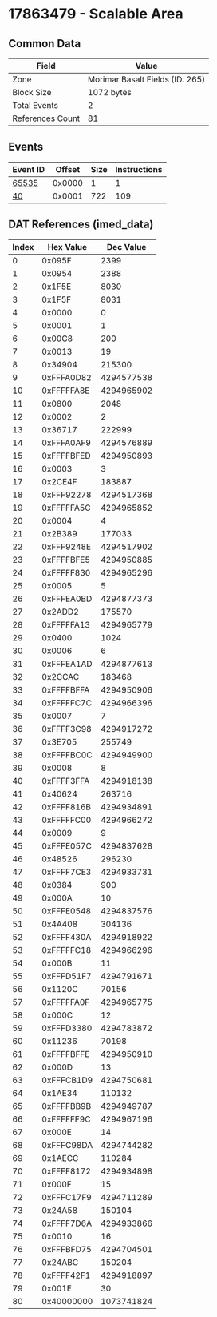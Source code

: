 # 17863479 - Scalable Area

## Common Data

| Field            | Value                           |
|------------------|---------------------------------|
| Zone             | Morimar Basalt Fields (ID: 265) |
| Block Size       | 1072 bytes                      |
| Total Events     | 2                               |
| References Count | 81                              |

## Events

| Event ID            | Offset   |   Size |   Instructions |
|---------------------|----------|--------|----------------|
| [65535](./65535.md) | 0x0000   |      1 |              1 |
| [40](./40.md)       | 0x0001   |    722 |            109 |

## DAT References (imed_data)

|   Index | Hex Value   |   Dec Value |
|---------|-------------|-------------|
|       0 | 0x095F      |        2399 |
|       1 | 0x0954      |        2388 |
|       2 | 0x1F5E      |        8030 |
|       3 | 0x1F5F      |        8031 |
|       4 | 0x0000      |           0 |
|       5 | 0x0001      |           1 |
|       6 | 0x00C8      |         200 |
|       7 | 0x0013      |          19 |
|       8 | 0x34904     |      215300 |
|       9 | 0xFFFA0D82  |  4294577538 |
|      10 | 0xFFFFFA8E  |  4294965902 |
|      11 | 0x0800      |        2048 |
|      12 | 0x0002      |           2 |
|      13 | 0x36717     |      222999 |
|      14 | 0xFFFA0AF9  |  4294576889 |
|      15 | 0xFFFFBFED  |  4294950893 |
|      16 | 0x0003      |           3 |
|      17 | 0x2CE4F     |      183887 |
|      18 | 0xFFF92278  |  4294517368 |
|      19 | 0xFFFFFA5C  |  4294965852 |
|      20 | 0x0004      |           4 |
|      21 | 0x2B389     |      177033 |
|      22 | 0xFFF9248E  |  4294517902 |
|      23 | 0xFFFFBFE5  |  4294950885 |
|      24 | 0xFFFFF830  |  4294965296 |
|      25 | 0x0005      |           5 |
|      26 | 0xFFFEA0BD  |  4294877373 |
|      27 | 0x2ADD2     |      175570 |
|      28 | 0xFFFFFA13  |  4294965779 |
|      29 | 0x0400      |        1024 |
|      30 | 0x0006      |           6 |
|      31 | 0xFFFEA1AD  |  4294877613 |
|      32 | 0x2CCAC     |      183468 |
|      33 | 0xFFFFBFFA  |  4294950906 |
|      34 | 0xFFFFFC7C  |  4294966396 |
|      35 | 0x0007      |           7 |
|      36 | 0xFFFF3C98  |  4294917272 |
|      37 | 0x3E705     |      255749 |
|      38 | 0xFFFFBC0C  |  4294949900 |
|      39 | 0x0008      |           8 |
|      40 | 0xFFFF3FFA  |  4294918138 |
|      41 | 0x40624     |      263716 |
|      42 | 0xFFFF816B  |  4294934891 |
|      43 | 0xFFFFFC00  |  4294966272 |
|      44 | 0x0009      |           9 |
|      45 | 0xFFFE057C  |  4294837628 |
|      46 | 0x48526     |      296230 |
|      47 | 0xFFFF7CE3  |  4294933731 |
|      48 | 0x0384      |         900 |
|      49 | 0x000A      |          10 |
|      50 | 0xFFFE0548  |  4294837576 |
|      51 | 0x4A408     |      304136 |
|      52 | 0xFFFF430A  |  4294918922 |
|      53 | 0xFFFFFC18  |  4294966296 |
|      54 | 0x000B      |          11 |
|      55 | 0xFFFD51F7  |  4294791671 |
|      56 | 0x1120C     |       70156 |
|      57 | 0xFFFFFA0F  |  4294965775 |
|      58 | 0x000C      |          12 |
|      59 | 0xFFFD3380  |  4294783872 |
|      60 | 0x11236     |       70198 |
|      61 | 0xFFFFBFFE  |  4294950910 |
|      62 | 0x000D      |          13 |
|      63 | 0xFFFCB1D9  |  4294750681 |
|      64 | 0x1AE34     |      110132 |
|      65 | 0xFFFFBB9B  |  4294949787 |
|      66 | 0xFFFFFF9C  |  4294967196 |
|      67 | 0x000E      |          14 |
|      68 | 0xFFFC98DA  |  4294744282 |
|      69 | 0x1AECC     |      110284 |
|      70 | 0xFFFF8172  |  4294934898 |
|      71 | 0x000F      |          15 |
|      72 | 0xFFFC17F9  |  4294711289 |
|      73 | 0x24A58     |      150104 |
|      74 | 0xFFFF7D6A  |  4294933866 |
|      75 | 0x0010      |          16 |
|      76 | 0xFFFBFD75  |  4294704501 |
|      77 | 0x24ABC     |      150204 |
|      78 | 0xFFFF42F1  |  4294918897 |
|      79 | 0x001E      |          30 |
|      80 | 0x40000000  |  1073741824 |

